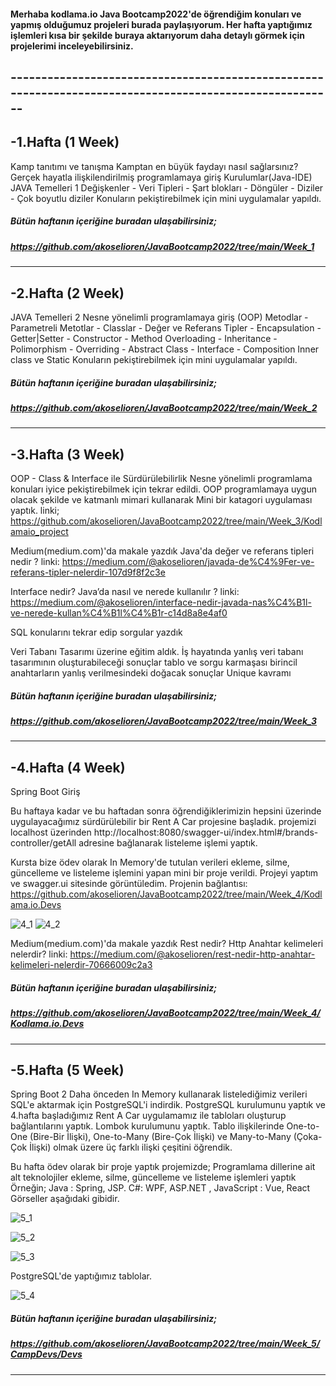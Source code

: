 #### Merhaba kodlama.io Java Bootcamp2022'de öğrendiğim konuları ve yapmış olduğumuz projeleri burada paylaşıyorum. Her hafta yaptığımız işlemleri kısa bir şekilde buraya aktarıyorum daha detaylı görmek için projelerimi inceleyebilirsiniz.

## --------------------------------------------------------------------------------------------------------

## -1.Hafta (1 Week)

Kamp tanıtımı ve tanışma
Kamptan en büyük faydayı nasıl sağlarsınız?
Gerçek hayatla ilişkilendirilmiş programlamaya giriş
Kurulumlar(Java-IDE)
JAVA Temelleri 1
Değişkenler - Veri Tipleri - Şart blokları - Döngüler - Diziler - Çok boyutlu diziler
Konuların pekiştirebilmek için mini uygulamalar yapıldı.

##### Bütün haftanın içeriğine buradan ulaşabilirsiniz;
##### https://github.com/akoselioren/JavaBootcamp2022/tree/main/Week_1
--------------------------------------------------------------------------------------------------------------------------------------------------------------------------

## -2.Hafta (2 Week)

JAVA Temelleri 2
Nesne yönelimli programlamaya giriş (OOP)
Metodlar - Parametreli Metotlar - Classlar - Değer ve Referans Tipler - Encapsulation - Getter|Setter - Constructor - Method Overloading - 
Inheritance - Polimorphism - Overriding - Abstract Class - Interface - Composition Inner class ve Static
Konuların pekiştirebilmek için mini uygulamalar yapıldı.

##### Bütün haftanın içeriğine buradan ulaşabilirsiniz;
##### https://github.com/akoselioren/JavaBootcamp2022/tree/main/Week_2
--------------------------------------------------------------------------------------------------------------------------------------------------------------------------

## -3.Hafta (3 Week)

OOP - Class & Interface ile Sürdürülebilirlik
Nesne yönelimli programlama konuları iyice pekiştirebilmek için tekrar edildi.
OOP programlamaya uygun olacak şekilde ve katmanlı mimari kullanarak Mini bir katagori uygulaması yaptık. linki;
https://github.com/akoselioren/JavaBootcamp2022/tree/main/Week_3/Kodlamaio_project

Medium(medium.com)'da makale yazdık
Java'da değer ve referans tipleri nedir ?
linki: https://medium.com/@akoselioren/javada-de%C4%9Fer-ve-referans-tipler-nelerdir-107d9f8f2c3e

Interface nedir? Java’da nasıl ve nerede kullanılır ?
linki: https://medium.com/@akoselioren/interface-nedir-javada-nas%C4%B1l-ve-nerede-kullan%C4%B1l%C4%B1r-c14d8a8e4af0

SQL konularını tekrar edip sorgular yazdık 

Veri Tabanı Tasarımı üzerine eğitim aldık.
İş hayatında yanlış veri tabanı tasarımının oluşturabileceği sonuçlar
tablo ve sorgu karmaşası 
birincil anahtarların yanlış verilmesindeki doğacak sonuçlar
Unique kavramı

##### Bütün haftanın içeriğine buradan ulaşabilirsiniz;
##### https://github.com/akoselioren/JavaBootcamp2022/tree/main/Week_3
--------------------------------------------------------------------------------------------------------------------------------------------------------------------------

## -4.Hafta (4 Week)

Spring Boot Giriş

Bu haftaya kadar ve bu haftadan sonra öğrendiğiklerimizin hepsini üzerinde uygulayacağımız sürdürülebilir bir Rent A Car projesine başladık.
projemizi localhost üzerinden http://localhost:8080/swagger-ui/index.html#/brands-controller/getAll adresine bağlanarak listeleme işlemi yaptık.

Kursta bize ödev olarak In Memory'de tutulan verileri ekleme, silme, güncelleme ve listeleme işlemini yapan mini bir proje verildi.
Projeyi yaptım ve swagger.ui sitesinde görüntüledim.
Projenin bağlantısı: https://github.com/akoselioren/JavaBootcamp2022/tree/main/Week_4/Kodlama.io.Devs

![4_1](https://user-images.githubusercontent.com/112801816/204500089-809d0bd7-09b5-4f6d-8342-6e84605d3511.PNG)
![4_2](https://user-images.githubusercontent.com/112801816/204500123-1566ad14-fac8-4933-a82f-471bb73a19ef.PNG)

Medium(medium.com)'da makale yazdık
Rest nedir? Http Anahtar kelimeleri nelerdir?
linki: https://medium.com/@akoselioren/rest-nedir-http-anahtar-kelimeleri-nelerdir-70666009c2a3

##### Bütün haftanın içeriğine buradan ulaşabilirsiniz;
##### https://github.com/akoselioren/JavaBootcamp2022/tree/main/Week_4/Kodlama.io.Devs
--------------------------------------------------------------------------------------------------------------------------------------------------------------------------

## -5.Hafta (5 Week)

Spring Boot 2
Daha önceden In Memory kullanarak listelediğimiz verileri SQL'e aktarmak için PostgreSQL'i indirdik.
PostgreSQL kurulumunu yaptık ve 4.hafta başladığımız Rent A Car uygulamamız ile tabloları oluşturup bağlantılarını yaptık.
Lombok kurulumunu yaptık.
Tablo ilişkilerinde 
One-to-One (Bire-Bir İlişki), One-to-Many (Bire-Çok İlişki) ve Many-to-Many (Çoka-Çok İlişki) olmak üzere üç farklı ilişki çeşitini öğrendik.

Bu hafta ödev olarak bir proje yaptık projemizde;
Programlama dillerine ait alt teknolojiler ekleme, silme, güncelleme ve listeleme işlemleri yaptık
Örneğin; Java : Spring, JSP.
C#: WPF, ASP.NET ,
JavaScript : Vue, React
Görseller aşağıdaki gibidir.

![5_1](https://user-images.githubusercontent.com/112801816/204500153-3934f2a4-1145-470a-9fb9-7560114c32b7.PNG)

![5_2](https://user-images.githubusercontent.com/112801816/204500167-aa390c11-316b-4a84-94e1-f3238c61809e.PNG)

![5_3](https://user-images.githubusercontent.com/112801816/204500189-9b635296-94c9-4668-a201-cc39c6747d78.PNG)

PostgreSQL'de yaptığımız tablolar.

![5_4](https://user-images.githubusercontent.com/112801816/204500205-524e4c28-d8f7-4f0e-884e-b480d3dee917.PNG)

##### Bütün haftanın içeriğine buradan ulaşabilirsiniz;
##### https://github.com/akoselioren/JavaBootcamp2022/tree/main/Week_5/CampDevs/Devs
--------------------------------------------------------------------------------------------------------------------------------------------------------------------------

